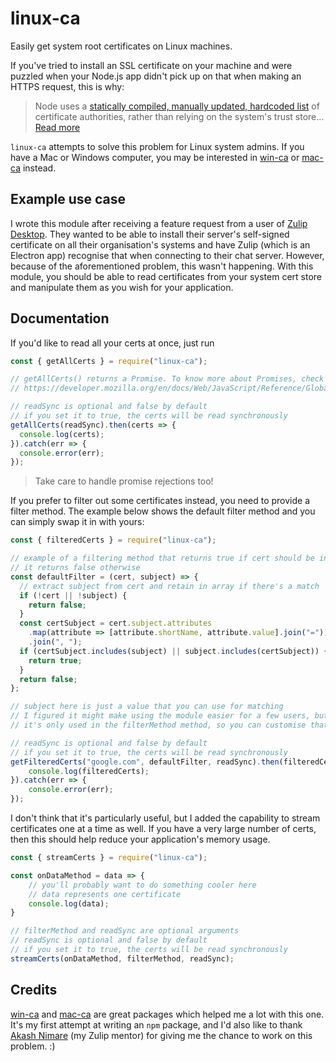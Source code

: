 # linux-ca
Easily get system root certificates on Linux machines.

If you've tried to install an SSL certificate on your machine and were puzzled when your Node.js app didn't pick up on that when making an HTTPS request, this is why:

> Node uses a
> [statically compiled, manually updated, hardcoded list](https://github.com/nodejs/node/blob/master/src/node_root_certs.h)
> of certificate authorities,
> rather than relying on the system's trust store...
> [Read more](https://github.com/nodejs/node/issues/4175)

`linux-ca` attempts to solve this problem for Linux system admins. If you have a Mac or Windows computer, you may be interested in [win-ca](https://github.com/ukoloff/win-ca) or [mac-ca](https://github.com/jfromaniello/mac-ca) instead. 

## Example use case

I wrote this module after receiving a feature request from a user of [Zulip Desktop](https://github.com/zulip/zulip-desktop). They wanted to be able to install their server's self-signed certificate on all their organisation's systems and have Zulip (which is an Electron app) recognise that when connecting to their chat server. However, because of the aforementioned problem, this wasn't happening. 
With this module, you should be able to read certificates from your system cert store and manipulate them as you wish for your application.

## Documentation

If you'd like to read all your certs at once, just run 

```js
const { getAllCerts } = require("linux-ca");

// getAllCerts() returns a Promise. To know more about Promises, check out 
// https://developer.mozilla.org/en/docs/Web/JavaScript/Reference/Global_Objects/Promise

// readSync is optional and false by default
// if you set it to true, the certs will be read synchronously
getAllCerts(readSync).then(certs => {
  console.log(certs);
}).catch(err => {
  console.error(err);
});
```

> Take care to handle promise rejections too!

If you prefer to filter out some certificates instead, you need to provide a filter method. 
The example below shows the default filter method and you can simply swap it in with yours:

```js
const { filteredCerts } = require("linux-ca");

// example of a filtering method that returns true if cert should be included in filtered list
// it returns false otherwise
const defaultFilter = (cert, subject) => {
  // extract subject from cert and retain in array if there's a match
  if (!cert || !subject) {
    return false;
  }
  const certSubject = cert.subject.attributes
    .map(attribute => [attribute.shortName, attribute.value].join("="))
    .join(", ");
  if (certSubject.includes(subject) || subject.includes(certSubject)) {
    return true;
  }
  return false;
};

// subject here is just a value that you can use for matching
// I figured it might make using the module easier for a few users, but feel free to pass along null
// it's only used in the filterMethod method, so you can customise that as you like

// readSync is optional and false by default
// if you set it to true, the certs will be read synchronously
getFilteredCerts("google.com", defaultFilter, readSync).then(filteredCerts => {
	console.log(filteredCerts);
}).catch(err => {
	console.error(err);
});
```

I don't think that it's particularly useful, but I added the capability to stream certificates one at a time as well. 
If you have a very large number of certs, then this should help reduce your application's memory usage. 

```js
const { streamCerts } = require("linux-ca");

const onDataMethod = data => {
	// you'll probably want to do something cooler here
	// data represents one certificate
	console.log(data);
}

// filterMethod and readSync are optional arguments 
// readSync is optional and false by default
// if you set it to true, the certs will be read synchronously
streamCerts(onDataMethod, filterMethod, readSync);
```

## Credits

[win-ca](https://github.com/ukoloff/win-ca) and [mac-ca](https://github.com/jfromaniello/mac-ca) are great packages which helped me a lot with this one. It's my first attempt at writing an `npm` package, and I'd also like to thank [Akash Nimare](https://github.com/akashnimare) (my Zulip mentor) for giving me the chance to work on this problem. :)